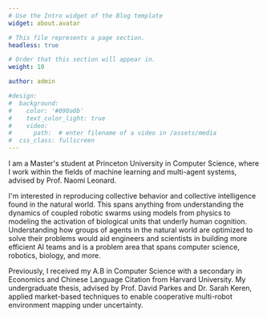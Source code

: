 ```yaml
---
# Use the Intro widget of the Blog template
widget: about.avatar

# This file represents a page section.
headless: true

# Order that this section will appear in.
weight: 10

author: admin

#design:
#  background:
#    color: '#090a0b'
#    text_color_light: true
#    video:
#      path:  # enter filename of a video in /assets/media
#  css_class: fullscreen
---
```


I am a Master's student at Princeton University in Computer Science, where I work within the fields of machine learning and multi-agent systems, advised by Prof. Naomi Leonard.

I'm interested in reproducing collective behavior and collective intelligence found in the natural world. This spans anything from understanding the dynamics of coupled robotic swarms using models from physics to modeling the activation of biological units that underly human cognition. Understanding how groups of agents in the natural world are optimized to solve their problems would aid engineers and scientists in building more efficient AI teams and is a problem area that spans computer science, robotics, biology, and more.

Previously, I received my A.B in Computer Science with a secondary in Economics and Chinese Language Citation from Harvard University. My undergraduate thesis, advised by Prof. David Parkes and Dr. Sarah Keren, applied market-based techniques to enable cooperative multi-robot environment mapping under uncertainty. 

<!-- 👋 Hi, there! I'm **Alice**, a machine learning researcher at Netflix.
{style="font-size: 1.2rem; background: #FFB76B; background: linear-gradient(to right, #FFB76B 0%, #FFA73D 30%, #FF7C00 60%, #FF7F04 100%); -webkit-background-clip: text; -webkit-text-fill-color: transparent;"} -->

<!-- Check out my [resumé](/about/) and portfolio below 😍 -->
